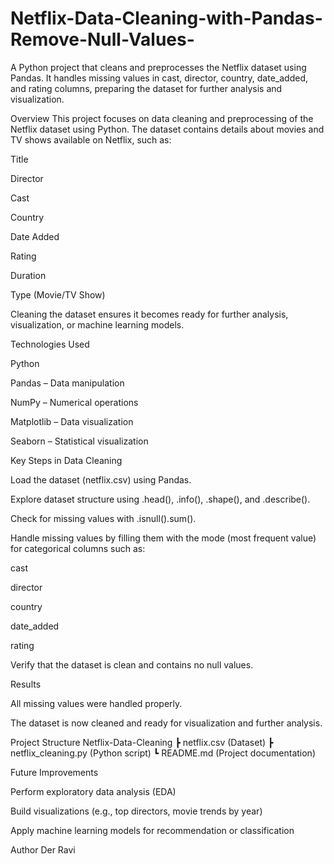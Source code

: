 # Netflix-Data-Cleaning-with-Pandas-Remove-Null-Values-
A Python project that cleans and preprocesses the Netflix dataset using Pandas. It handles missing values in cast, director, country, date_added, and rating columns, preparing the dataset for further analysis and visualization.

Overview
This project focuses on data cleaning and preprocessing of the Netflix dataset using Python.
The dataset contains details about movies and TV shows available on Netflix, such as:

Title

Director

Cast

Country

Date Added

Rating

Duration

Type (Movie/TV Show)

Cleaning the dataset ensures it becomes ready for further analysis, visualization, or machine learning models.

Technologies Used

Python

Pandas – Data manipulation

NumPy – Numerical operations

Matplotlib – Data visualization

Seaborn – Statistical visualization

Key Steps in Data Cleaning

Load the dataset (netflix.csv) using Pandas.

Explore dataset structure using .head(), .info(), .shape(), and .describe().

Check for missing values with .isnull().sum().

Handle missing values by filling them with the mode (most frequent value) for categorical columns such as:

cast

director

country

date_added

rating

Verify that the dataset is clean and contains no null values.

Results

All missing values were handled properly.

The dataset is now cleaned and ready for visualization and further analysis.

Project Structure
Netflix-Data-Cleaning
┣ netflix.csv (Dataset)
┣ netflix_cleaning.py (Python script)
┗ README.md (Project documentation)

Future Improvements

Perform exploratory data analysis (EDA)

Build visualizations (e.g., top directors, movie trends by year)

Apply machine learning models for recommendation or classification

Author
Der Ravi
